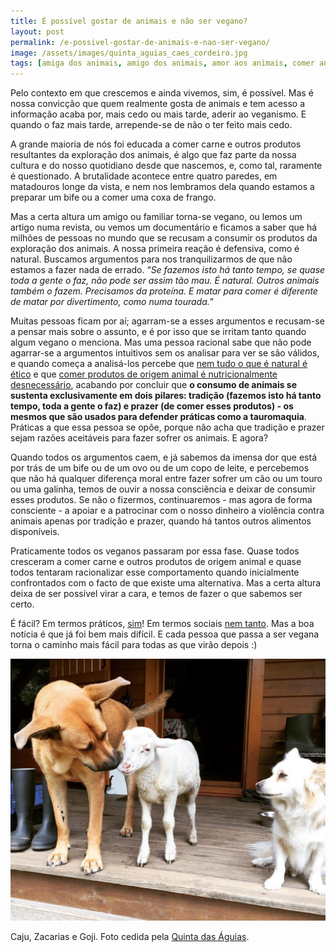 ```yaml
---
title: É possível gostar de animais e não ser vegano?
layout: post
permalink: /e-possivel-gostar-de-animais-e-nao-ser-vegano/
image: /assets/images/quinta_aguias_caes_cordeiro.jpg
tags: [amiga dos animais, amigo dos animais, amor aos animais, comer animais]
---
```

Pelo contexto em que crescemos e ainda vivemos, sim, é possível. Mas é nossa convicção que quem realmente gosta de animais e tem acesso a informação acaba por, mais cedo ou mais tarde, aderir ao veganismo. E quando o faz mais tarde, arrepende-se de não o ter feito mais cedo.

A grande maioria de nós foi educada a comer carne e outros produtos resultantes da exploração dos animais, é algo que faz parte da nossa cultura e do nosso quotidiano desde que nascemos, e, como tal, raramente é questionado. A brutalidade acontece entre quatro paredes, em matadouros longe da vista, e nem nos lembramos dela quando estamos a preparar um bife ou a comer uma coxa de frango.

Mas a certa altura um amigo ou familiar torna-se vegano, ou lemos um artigo numa revista, ou vemos um documentário e ficamos a saber que há milhões de pessoas no mundo que se recusam a consumir os produtos da exploração dos animais. A nossa primeira reação é defensiva, como é natural. Buscamos argumentos para nos tranquilizarmos de que não estamos a fazer nada de errado. “*Se fazemos isto há tanto tempo, se quase toda a gente o faz, não pode ser assim tão mau. É natural. Outros animais também o fazem. Precisamos da proteína. E matar para comer é diferente de matar por divertimento, como numa tourada.*”

Muitas pessoas ficam por aí; agarram-se a esses argumentos e recusam-se a pensar mais sobre o assunto, e é por isso que se irritam tanto quando algum vegano o menciona. Mas uma pessoa racional sabe que não pode agarrar-se a argumentos intuitivos sem os analisar para ver se são válidos, e quando começa a analisá-los percebe que [nem tudo o que é natural é ético](/porque-nao-podemos-matar-para-comer-se-outros-animais-também-o-fazem/) e que [comer produtos de origem animal é nutricionalmente desnecessário](/a-dieta-100-vegetal-e-saudavel/), acabando por concluir que **o consumo de animais se sustenta exclusivamente em dois pilares: tradição (fazemos isto há tanto tempo, toda a gente o faz) e prazer (de comer esses produtos) - os mesmos que são usados para defender práticas como a tauromaquia**. Práticas a que essa pessoa se opõe, porque não acha que tradição e prazer sejam razões aceitáveis para fazer sofrer os animais. E agora?

Quando todos os argumentos caem, e já sabemos da imensa dor que está por trás de um bife ou de um ovo ou de um copo de leite, e percebemos que não há qualquer diferença moral entre fazer sofrer um cão ou um touro ou uma galinha, temos de ouvir a nossa consciência e deixar de consumir esses produtos. Se não o fizermos, continuaremos - mas agora de forma consciente - a apoiar e a patrocinar com o nosso dinheiro a violência contra animais apenas por tradição e prazer, quando há tantos outros alimentos disponíveis.

Praticamente todos os veganos passaram por essa fase. Quase todos cresceram a comer carne e outros produtos de origem animal e quase todos tentaram racionalizar esse comportamento quando inicialmente confrontados com o facto de que existe uma alternativa. Mas a certa altura deixa de ser possível virar a cara, e temos de fazer o que sabemos ser certo.

É fácil? Em termos práticos, [sim](/quero-ser-vegano-por-onde-comeco/)! Em termos sociais [nem tanto](/quando-eu-me-tornar-vegano-como-vao-reagir-familiares-amigos-e-conhecidos/). Mas a boa notícia é que já foi bem mais difícil. E cada pessoa que passa a ser vegana torna o caminho mais fácil para todas as que virão depois :)

![[Foto das cadelas Caju e Goji e do cordeiro Zacarias, na Quinta das Águias]](/assets/images/quinta_aguias_caes_cordeiro.jpg "As cadelas Caju e Goji e o cordeiro Zacarias, na Quinta das Águias")

<div class="img-caption">Caju, Zacarias e Goji. Foto cedida pela <a href="https://www.facebook.com/associacaoquintadasaguias/photos/1902174936541602">Quinta das Águias</a>.</div>
